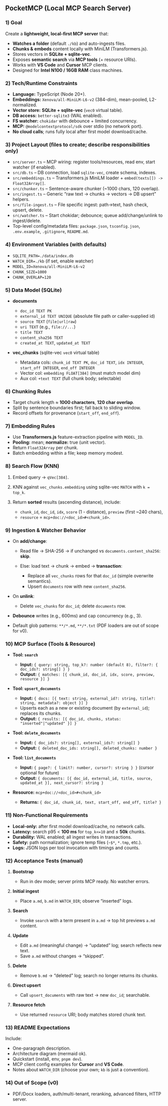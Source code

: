 ## **PocketMCP** (Local MCP Search Server)

### 1) Goal

Create a **lightweight, local-first MCP server** that:

* **Watches a folder** (default `./kb`) and auto-ingests files.
* **Chunks & embeds** content locally with MiniLM (Transformers.js).
* Stores vectors in **SQLite + sqlite-vec**.
* Exposes **semantic search** via **MCP tools** (+ resource URIs).
* Works with **VS Code** and **Cursor** MCP clients.
* Designed for **Intel N100 / 16GB RAM** class machines.

### 2) Tech/Runtime Constraints

* **Language:** TypeScript (Node 20+).
* **Embeddings:** `Xenova/all-MiniLM-L6-v2` (384-dim), mean-pooled, L2-normalized.
* **Vector store:** **SQLite + sqlite-vec** (`vec0` virtual table).
* **DB access:** `better-sqlite3` (WAL enabled).
* **FS watcher:** `chokidar` with debounce + limited concurrency.
* **MCP:** `@modelcontextprotocol/sdk` over stdio (no network port).
* **No cloud calls**; runs fully local after first model download/cache.

### 3) Project Layout (files to create; describe responsibilities only)

* `src/server.ts` – MCP wiring: register tools/resources, read env, start watcher (if enabled).
* `src/db.ts` – DB connection, load `sqlite-vec`, create schema, indexes.
* `src/embeddings.ts` – Transformers.js MiniLM loader + `embed(texts[]) -> Float32Array[]`.
* `src/chunker.ts` – Sentence-aware chunker (\~1000 chars, 120 overlap).
* `src/ingest.ts` – Generic “raw text → chunks → vectors → DB upsert” helpers.
* `src/file-ingest.ts` – File specific ingest: path→text, hash check, upsert, delete.
* `src/watcher.ts` – Start chokidar; debounce; queue add/change/unlink to ingest/delete.
* Top-level config/metadata files: `package.json`, `tsconfig.json`, `.env.example`, `.gitignore`, `README.md`.

### 4) Environment Variables (with defaults)

* `SQLITE_PATH=./data/index.db`
* `WATCH_DIR=./kb` (if set, enable watcher)
* `MODEL_ID=Xenova/all-MiniLM-L6-v2`
* `CHUNK_SIZE=1000`
* `CHUNK_OVERLAP=120`

### 5) Data Model (SQLite)

* **documents**

  * `doc_id TEXT PK`
  * `external_id TEXT UNIQUE` (absolute file path or caller-supplied id)
  * `source TEXT` (`file|url|raw`)
  * `uri TEXT` (e.g., `file://...`)
  * `title TEXT`
  * `content_sha256 TEXT`
  * `created_at TEXT`, `updated_at TEXT`
* **vec\_chunks** (sqlite-vec `vec0` virtual table)

  * Metadata cols: `chunk_id TEXT PK`, `doc_id TEXT`, `idx INTEGER`, `start_off INTEGER`, `end_off INTEGER`
  * Vector col: `embedding FLOAT[384]` (must match model dim)
  * Aux col: `+text TEXT` (full chunk body; selectable)

### 6) Chunking Rules

* Target chunk length ≈ **1000 characters**, **120 char overlap**.
* Split by sentence boundaries first; fall back to sliding window.
* Record offsets for provenance (`start_off`, `end_off`).

### 7) Embedding Rules

* Use **Transformers.js** feature-extraction pipeline with `MODEL_ID`.
* **Pooling:** mean; **normalize:** true (unit vector).
* Return `Float32Array` per chunk.
* Batch embedding within a file; keep memory modest.

### 8) Search Flow (KNN)

1. Embed query → `qVec[384]`.
2. KNN against `vec_chunks.embedding` using sqlite-vec `MATCH` with `k = top_k`.
3. Return **sorted** results (ascending distance), include:

   * `chunk_id`, `doc_id`, `idx`, `score` (1 - distance), `preview` (first \~240 chars),
   * `resource` = `mcp+doc://<doc_id>#<chunk_id>`.

### 9) Ingestion & Watcher Behavior

* On **add/change**:

  * Read file → SHA-256 → if unchanged vs `documents.content_sha256`: **skip**.
  * Else: load text → chunk → embed → **transaction**:

    * Replace all `vec_chunks` rows for that `doc_id` (simple overwrite semantics).
    * Upsert `documents` row with new `content_sha256`.
* On **unlink**:

  * Delete `vec_chunks` for `doc_id`; delete `documents` row.
* **Debounce** writes (e.g., 600ms) and cap concurrency (e.g., 3).
* Default glob patterns: `**/*.md`, `**/*.txt` (PDF loaders are out of scope for v0).

### 10) MCP Surface (Tools & Resource)

* **Tool: `search`**

  * **Input:** `{ query: string, top_k?: number (default 8), filter?: { doc_ids?: string[] } }`
  * **Output:** `{ matches: [{ chunk_id, doc_id, idx, score, preview, resource }] }`
* **Tool: `upsert_documents`**

  * **Input:** `{ docs: [{ text: string, external_id?: string, title?: string, metadata?: object }] }`
  * Upserts each as a new or existing document (by `external_id`); replaces its chunks.
  * **Output:** `{ results: [{ doc_id, chunks, status: "inserted"|"updated" }] }`
* **Tool: `delete_documents`**

  * **Input:** `{ doc_ids?: string[], external_ids?: string[] }`
  * **Output:** `{ deleted_doc_ids: string[], deleted_chunks: number }`
* **Tool: `list_documents`**

  * **Input:** `{ page?: { limit?: number, cursor?: string } }` (cursor optional for future)
  * **Output:** `{ documents: [{ doc_id, external_id, title, source, updated_at }], next_cursor?: string }`
* **Resource:** `mcp+doc://<doc_id>#<chunk_id>`

  * **Returns:** `{ doc_id, chunk_id, text, start_off, end_off, title? }`

### 11) Non-Functional Requirements

* **Local-only:** after first model download/cache, no network calls.
* **Latency:** search p95 < **100 ms** for `top_k<=10` and ≤ **50k** chunks.
* **Durability:** WAL enabled; all ingest writes in transactions.
* **Safety:** path normalization; ignore temp files (`~$*`, `*.tmp`, etc.).
* **Logs:** JSON logs per tool invocation with timings and counts.

### 12) Acceptance Tests (manual)

1. **Bootstrap**

   * Run in dev mode; server prints MCP ready. No watcher errors.
2. **Initial ingest**

   * Place `a.md`, `b.md` in `WATCH_DIR`; observe “inserted” logs.
3. **Search**

   * Invoke `search` with a term present in `a.md` → top hit previews `a.md` content.
4. **Update**

   * Edit `a.md` (meaningful change) → “updated” log; search reflects new text.
   * Save `a.md` without changes → “skipped”.
5. **Delete**

   * Remove `b.md` → “deleted” log; search no longer returns its chunks.
6. **Direct upsert**

   * Call `upsert_documents` with raw text → new `doc_id`; searchable.
7. **Resource fetch**

   * Use returned `resource` URI; body matches stored chunk text.

### 13) README Expectations

Include:

* One-paragraph description.
* Architecture diagram (mermaid ok).
* Quickstart (install, env, `pnpm dev`).
* MCP client config examples for **Cursor** and **VS Code**.
* Notes about `WATCH_DIR` (choose your own; `kb` is just a convention).

### 14) Out of Scope (v0)

* PDF/Docx loaders, auth/multi-tenant, reranking, advanced filters, HTTP server.


